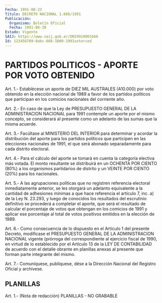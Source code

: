 ```yaml
---
Fecha: 1991-08-23
Título: DECRETO NACIONAL 1.666/1991
Publicación:
  Organismo: Boletín Oficial
  Fecha: 1991-08-30
Estado: Vigente
SAIJ: https://www.saij.gob.ar/DN19910001666
Id: 123456789-0abc-666-1000-1991soterced
---
```

# PARTIDOS POLITICOS - APORTE POR VOTO OBTENIDO

<a id="1"></a>
Art. 1.- Establécese un aporte de DIEZ MIL AUSTRALES (A10.000) por voto  obtenido  en  la elección nacional de 1989 a favor de los partidos políticos que participan  en  los  comicios nacionales del corriente año.

<a id="2"></a>
Art.  2.-  En  caso de que la Ley de PRESUPUESTO GENERAL DE LA ADMINISTRACION NACIONAL  para 1991 contemple un aporte por el mismo concepto, se considerará al  presente como un adelanto de las sumas que la misma acuerde.

<a id="3"></a>
Art. 3.- Facúltase al MINISTERIO DEL INTERIOR para determinar y acordar  la distribución del aporte para los partidos políticos que participen  en  las  elecciones  nacionales  de  1991,  el que será abonado separadamente para cada distrito electoral.

<a id="4"></a>
Art.  4.-  Para  el  cálculo del aporte se tomará en cuenta la categoría electiva más votada.  El  monto resultante se distribuirá en  un  OCHENTA POR CIENTO (80%) a los  organismos  partidarios  de distrito  y  un  VEINTE  POR  CIENTO  (20%)  para  los  nacionales.

<a id="5"></a>
Art.  5.-  A  las  agrupaciones  políticas  que  no  registren referencia  electoral  inmediatamente anterior, se les otorgará  un adelanto equivalente a la  cantidad  de  adhesiones  mínimas  a que hace  referencia  el  artículo  7,  inc.  a) de la Ley N. 23.293, y luego  de  conocidos  los resultados del escrutinio  definitivo  se procederá a completar el  aporte, que será el resultado de calcular el porcentaje de votos que  obtengan  en  los  comicios  de  1991 y aplicar  ese porcentaje al total de votos positivos emitidos en  la elección de 1989.

<a id="6"></a>
Art. 6.- Como consecuencia de lo dispuesto en el Artículo 1 del presente    Decreto,   modificase  el  PRESUPUESTO  GENERAL  DE  LA ADMINISTRACION NACIONAL  vigente  (prórroga  del correspondiente al ejercicio  fiscal  de  1990,  en  virtud de lo establecido  por  el Artículo 13 de la LEY DE CONTABILIDAD  de  acuerdo  con  el detalle obrante    en   planillas  anexas  al  presente  que  forman  parte integrante del mismo.

<a id="7"></a>
Art. 7.- Comuníquese, publíquese, dése a la Dirección Nacional del Registro Oficial y archívese.

## PLANILLAS

<a id="1"></a>
Art. 1.- (Nota de redacción) PLANILLAS - NO GRABABLE